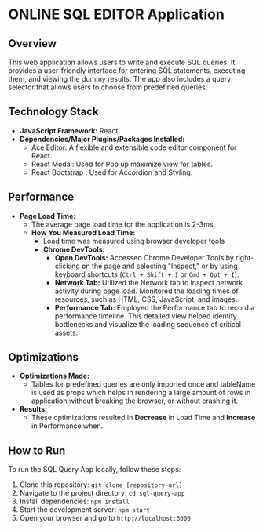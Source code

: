 # ONLINE SQL EDITOR Application

## Overview
This web application allows users to write and execute SQL queries. It provides a user-friendly interface for entering SQL statements, executing them, and viewing the dummy results. The app also includes a query selector that allows users to choose from predefined queries.

## Technology Stack
- **JavaScript Framework:** React
- **Dependencies/Major Plugins/Packages Installed:**
  - Ace Editor: A flexible and extensible code editor component for React.
  - React Modal: Used for Pop up maximize view for tables.
  - React Bootstrap : Used for Accordion and Styling.

## Performance
- **Page Load Time:**
  - The average page load time for the application is 2-3ms.
  - **How You Measured Load Time:**
    - Load time was measured using browser developer tools 
    - **Chrome DevTools:**
        - **Open DevTools:** Accessed Chrome Developer Tools by right-clicking on the page and selecting "Inspect," or by using keyboard shortcuts (`Ctrl + Shift + I` or `Cmd + Opt + I`).
        - **Network Tab:** Utilized the Network tab to inspect network activity during page load. Monitored the loading times of resources, such as HTML, CSS, JavaScript, and images.
        - **Performance Tab:** Employed the Performance tab to record a performance timeline. This detailed view helped identify bottlenecks and visualize the loading sequence of critical assets.

## Optimizations
- **Optimizations Made:**
  - Tables for predefined queries are only imported once and tableName is used as props which helps in rendering a large amount of rows in application without breaking the browser, or without crashing it.
- **Results:**
  - These optimizations resulted in **Decrease** in Load Time and **Increase** in Performance when.

## How to Run
To run the SQL Query App locally, follow these steps:

1. Clone this repository: `git clone [repository-url]`
2. Navigate to the project directory: `cd sql-query-app`
3. Install dependencies: `npm install`
4. Start the development server: `npm start`
5. Open your browser and go to `http://localhost:3000`